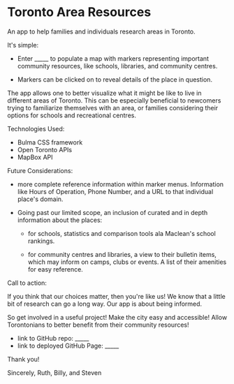 # Toronto Area Resources

An app to help families and individuals research areas in Toronto.


It's simple: 

- Enter _____ to populate a map with markers representing important community resources, like schools, libraries, and community centres.

- Markers can be clicked on to reveal details of the place in question.


The app allows one to better visualize what it might be like to live in different areas of Toronto. This can be especially beneficial to newcomers trying to familiarize themselves with an area, or families considering their options for schools and recreational centres.


Technologies Used:

- Bulma CSS framework
- Open Toronto APIs
- MapBox API


Future Considerations:

- more complete reference information within marker menus. Information like Hours of Operation, Phone Number, and a URL to that individual place's domain.

- Going past our limited scope, an inclusion of curated and in depth information about the places:

	- for schools, statistics and comparison tools ala Maclean's school rankings.

	- for community centres and libraries, a view to their bulletin items, which may inform on camps, clubs or events. A list of their amenities for easy reference.


Call to action:

If you think that our choices matter, then you're like us!
We know that a little bit of research can go a long way.
Our app is about being informed.

So get involved in a useful project!
Make the city easy and accessible!
Allow Torontonians to better benefit from their community resources!

- link to GitHub repo: _____
- link to deployed GitHub Page: _____


Thank you!

Sincerely, Ruth, Billy, and Steven

